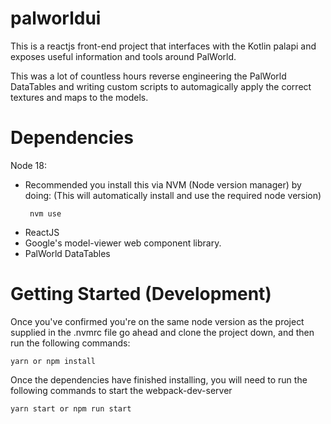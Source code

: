 # palworldui

This is a reactjs front-end project that interfaces with the Kotlin palapi and exposes useful information and tools around PalWorld.

This was a lot of countless hours reverse engineering the PalWorld DataTables and writing custom scripts to automagically apply the correct textures and maps to the models.

# Dependencies

Node 18:

- Recommended you install this via NVM (Node version manager) by doing:
  (This will automatically install and use the required node version)
  ```shell
   nvm use
  ```
- ReactJS
- Google's model-viewer web component library.
- PalWorld DataTables

# Getting Started (Development)

Once you've confirmed you're on the same node version as the project supplied in the .nvmrc file go ahead and
clone the project down, and then run the following commands:

```shell
yarn or npm install
```

Once the dependencies have finished installing, you will need to run the following commands to start the webpack-dev-server

```shell
yarn start or npm run start
```
